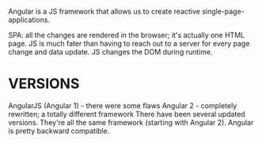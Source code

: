 Angular is a JS framework that allows us to create reactive single-page-applications.

SPA: all the changes are rendered in the browser; it's actually one HTML page. JS is much fater than having to reach out to a server for every page change and data update. JS changes the DOM during runtime. 

# VERSIONS
AngularJS (Angular 1) - there were some flaws
Angular 2 - completely rewritten; a totally different framework
There have been several updated versions. They're all the same framework (starting with Angular 2). Angular is pretty backward compatible.

